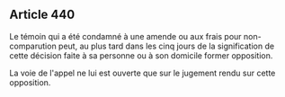 Article 440
----
Le témoin qui a été condamné à une amende ou aux frais pour non-comparution
peut, au plus tard dans les cinq jours de la signification de cette décision
faite à sa personne ou à son domicile former opposition.

La voie de l'appel ne lui est ouverte que sur le jugement rendu sur cette
opposition.
